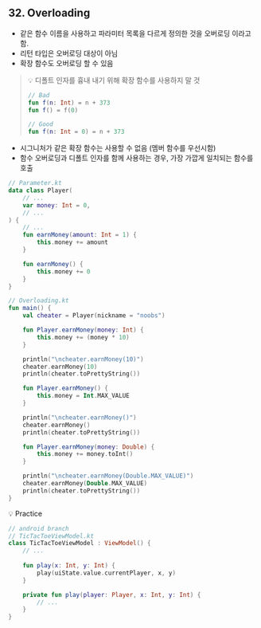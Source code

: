 ## 32. Overloading

- 같은 함수 이름을 사용하고 파라미터 목록을 다르게 정의한 것을 오버로딩 이라고 함.
- 리턴 타입은 오버로딩 대상이 아님
- 확장 함수도 오버로딩 할 수 있음

> 💡 디폴트 인자를 흉내 내기 위해 확장 함수를 사용하지 말 것
> ```kotlin
> // Bad 
> fun f(n: Int) = n + 373
> fun f() = f(0)
> ```
> ```kotlin
> // Good
> fun f(n: Int = 0) = n + 373
> ```

- 시그니처가 같은 확장 함수는 사용할 수 없음 (멤버 함수를 우선시함)
- 함수 오버로딩과 디폴트 인자를 함께 사용하는 경우, 가장 가깝게 일치되는 함수를 호출

```kotlin
// Parameter.kt
data class Player(
    // ...
    var money: Int = 0,
    // ...
) {
    // ...
    fun earnMoney(amount: Int = 1) {
        this.money += amount
    }

    fun earnMoney() {
        this.money += 0
    }
}
```

```kotlin
// Overloading.kt
fun main() {
    val cheater = Player(nickname = "noobs")

    fun Player.earnMoney(money: Int) {
        this.money += (money * 10)
    }

    println("\ncheater.earnMoney(10)")
    cheater.earnMoney(10)
    println(cheater.toPrettyString())

    fun Player.earnMoney() {
        this.money = Int.MAX_VALUE
    }

    println("\ncheater.earnMoney()")
    cheater.earnMoney()
    println(cheater.toPrettyString())

    fun Player.earnMoney(money: Double) {
        this.money += money.toInt()
    }

    println("\ncheater.earnMoney(Double.MAX_VALUE)")
    cheater.earnMoney(Double.MAX_VALUE)
    println(cheater.toPrettyString())
}
```

💡 Practice

```kotlin
// android branch
// TicTacToeViewModel.kt
class TicTacToeViewModel : ViewModel() {
    // ...
    
    fun play(x: Int, y: Int) {
        play(uiState.value.currentPlayer, x, y)
    }

    private fun play(player: Player, x: Int, y: Int) {
        // ...
    }
}
```